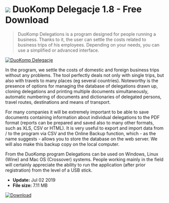 # ![](https://cdn.softexe.net/static/icon/win.gif) DuoKomp Delegacje 1.8 - Free Download

> DuoKomp Delegations is a program designed for people running a business. Thanks to it, the user can settle the costs related to business trips of his employees. Depending on your needs, you can use a simplified or advanced interface.

[![DuoKomp Delegacje](https:https://tse3.mm.bing.net/th?id=OIP.YGYD6-J5RQVoleuxTwX7GQHaFj&pid=Api)](https://softexe.net/win/business/other/duokomp-delegacje:pRaec.html)

In the program, we settle the costs of domestic and foreign business trips without any problems. The tool perfectly deals not only with single trips, but also with travels to many places (eg several countries). Noteworthy is the presence of options for managing the database of delegations drawn up, cloning delegations and printing multiple documents simultaneously, automatic numbering of documents and dictionaries of delegated persons, travel routes, destinations and means of transport.
 
 For many companies it will be extremely important to be able to save documents containing information about individual delegations to the PDF format (reports can be prepared and saved also to many other formats, such as XLS, CSV or HTML). It is very useful to export and import data from / to the program via CSV and the Online Backup function, which - as the name suggests - allows you to store the database on the web server. We will also make this backup copy on the local computer.
 
 From the DuoKomp program Delegations can be used on Windows, Linux (Wine) and Mac OS (Crossover) systems. People working mainly in the field will certainly appreciate the ability to run the application (after prior registration) from the level of a USB stick.


- **Update:** Jul 02 2019
- **File size:** 7.11 MB

[![Download](https://cdn.softexe.net/static/img/download.png)](https://softexe.net/win/business/other/duokomp-delegacje:pRaec.html)

